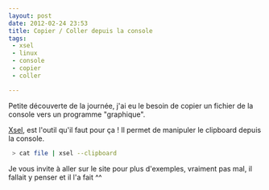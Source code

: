 ```yaml
---
layout: post
date: 2012-02-24 23:53
title: Copier / Coller depuis la console
tags:
 - xsel
 - linux
 - console
 - copier
 - coller

---
```


Petite découverte de la journée, j'ai eu le besoin de copier un fichier de la console vers un programme "graphique".

[Xsel](http://www.kfish.org/software/xsel/), est l'outil qu'il faut pour ça ! Il permet de manipuler le clipboard depuis la console.

``` bash
 > cat file | xsel --clipboard
```

Je vous invite à aller sur le site pour plus d'exemples, vraiment pas mal, il fallait y penser et il l'a fait ^^

